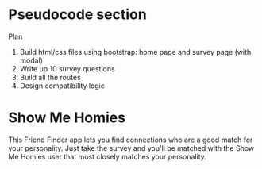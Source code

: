 # Pseudocode section
Plan
1. Build html/css files using bootstrap: home page and survey page (with modal)
2. Write up 10 survey questions
3. Build all the routes
4. Design compatibility logic





# Show Me Homies
This Friend Finder app lets you find connections who are a good match for your personality.
Just take the survey and you'll be matched with the Show Me Homies user that most closely matches
your personality.
